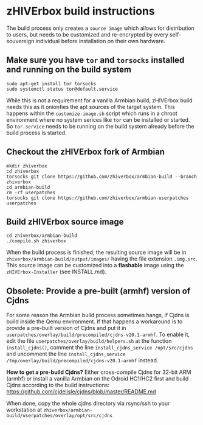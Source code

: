 # zHIVErbox build instructions
The build process only creates a `source image` which allows for distribution
to users, but needs to be customized and re-encrypted by every self-souvereign
individual before installation on their own hardware.

## Make sure you have `tor` and `torsocks` installed and running on the build system
```
sudo apt-get install tor torsocks
sudo systemctl status tor@default.service
```
While this is not a requirement for a vanilla Armbian build, zHIVErbox build needs
this as it onionfies the apt sources of the target system. This happens within
the `customize-image.sh` script which runs in a chroot environment where no
system serices like `tor` can be installed or started. So `tor.service` needs
to be running on the build system already before the build process is started.

## Checkout the zHIVErbox fork of Armbian
```
mkdir zhiverbox
cd zhiverbox
torsocks git clone https://github.com/zhiverbox/armbian-build --branch zhiverbox
cd armbian-build
rm -rf userpatches
torsocks git clone https://github.com/zhiverbox/armbian-userpatches userpatches
```

## Build zHIVErbox source image
```
cd zhiverbox/armbian-build
./compile.sh zhiverbox
```

When the build process is finished, the resulting source image will be in
`zhiverbox/armbian-build/output/images/` having the file extension `.img.src`.
This source image can be customized into a **flashable** image using the
`zHIVErbox-Installer` (see INSTALL.md).

## Obsolete: Provide a pre-built (armhf) version of Cjdns
For some reason the Armbian build process sometimes hangs, if Cjdns is build
inside the Qemu environment. If that happens a workaround is to provide a
pre-built version of Cjdns and put it in
`userpatches/overlay/build/precompiled/cjdns-v20.1-armhf`. To enable it,
edit the file `userpatches/overlay/build/helpers.sh` at the function
`install_cjdns()`, comment the line `install_cjdns_service /opt/src/cjdns`
and uncomment the line
`install_cjdns_service /tmp/overlay/build/precompiled/cjdns-v20.1-armhf`
instead.

**How to get a pre-build Cjdns?**
Either cross-compile Cjdns for 32-bit ARM (armhf) or install a vanilla
Armbian on the Odroid HC1/HC2 first and build Cjdns according to the build
instructions: https://github.com/cjdelisle/cjdns/blob/master/README.md

When done, copy the whole cjdns directory via rsync/ssh to your workstation at
`zhiverbox/armbian-build/userpatches/overlay/opt/src/cjdns`
